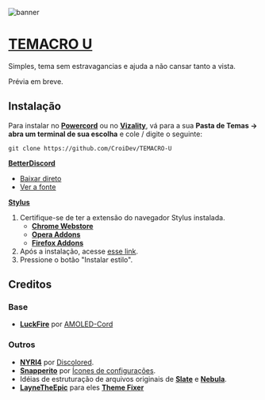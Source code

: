 ![banner](https://raw.githubusercontent.com/CroiDev/TEMACRO-U/main/ativos/leiame/TEMACRO-U.gif) 

# [TEMACRO U](https://github.com/CroiDev/TEMACRO-U)
Simples, tema sem estravagancias e ajuda a não cansar tanto a vista.

Prévia em breve.
<!--![previa](link da previa)-->

## Instalação
Para instalar no **[Powercord](http://powercord.dev/)** ou no **[Vizality](https://vizality.com/)**, vá para a sua **Pasta de Temas -> abra um terminal de sua escolha** e cole / digite o seguinte:
```
git clone https://github.com/CroiDev/TEMACRO-U
```

**[BetterDiscord](https://betterdiscord.app/)**
<!-- - [Direct Download](https://betterdiscord.net/ghdl?id=3625) -->
- [Baixar direto](https://github.com/CroiDev/TEMACRO-U/releases/download/v1.0.0/TEMACRO-U.theme.css) <!-- link temporario -->
- [Ver a fonte](https://CroiDev.github.io/TEMACRO-U/cdf/support/compilado.css)

**[Stylus](https://github.com/openstyles/stylus)**
1. Certifique-se de ter a extensão do navegador Stylus instalada.
    - **[Chrome Webstore](https://chrome.google.com/webstore/detail/stylus/clngdbkpkpeebahjckkjfobafhncgmne)**
    - **[Opera Addons](https://addons.opera.com/pt-br/extensions/details/stylus/)**
    - **[Firefox Addons](https://addons.mozilla.org/pt-BR/firefox/addon/styl-us/)**
2. Após a instalação, acesse [esse link](https://CroiDev.github.io/TEMACRO-U/cdf/support/TEMACRO-U.user.css).
3. Pressione o botão "Instalar estilo".

## Creditos

### Base
- **[LuckFire](https://github.com/LuckFire)** por [AMOLED-Cord](https://github.com/LuckFire/AMOLED-Cord)

### Outros
- **[NYRI4](https://github.com/NYRI4)** por [Discolored](https://github.com/NYRI4/Discolored).
- **[Snapperito](https://github.com/Snapperito/)** por [Ícones de configurações](https://github.com/snappercord/Settings-Icons).
- Idéias de estruturação de arquivos originais de **[Slate](https://github.com/DiscordStyles/Slate)** e **[Nebula](https://github.com/Loremly/Nebula)**.
- **[LayneTheEpic](https://github.com/laynetheepic)** para eles **[Theme Fixer](https://laynetheepic.github.io/projects/pc-theme-converter/)**
